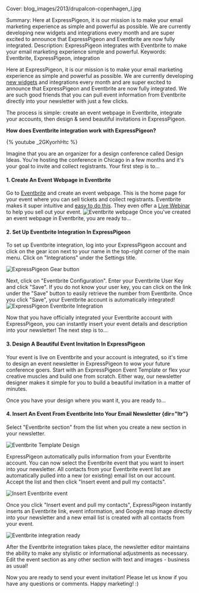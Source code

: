 
Cover: blog_images/2013/drupalcon-copenhagen_l.jpg


Summary: Here at ExpressPigeon, it is our mission is to make your email marketing
         experience as simple and powerful as possible. We are currently
         developing new widgets and integrations every month and are super
         excited to announce that ExpressPigeon and Eventbrite are now fully
         integrated.
Description: ExpressPigeon integrates with Eventbrite to make your email marketing experience simple and powerful.
Keywords: Eventbrite, ExpressPigeon, integration

Here at ExpressPigeon, it is our mission is to make your email marketing
experience as simple and powerful as possible. We are currently
developing [new widgets](expresspigeon-launches-email-newsletter-widgets)
and integrations every month and are super excited to announce that ExpressPigeon and Eventbrite
are now fully integrated. We are such good friends that you can pull event information
from Eventbrite directly into your newsletter with just a few clicks.

The process is simple: create an event webpage in Eventbrite, integrate
your accounts, then design &amp; send beautiful invitations in
ExpressPigeon.

**How does Eventbrite integration work with ExpressPigeon?**

{% youtube _2GKyorhHtc %}

Imagine that you are an organizer for a design conference called Design
Ideas. You're hosting the conference in Chicago in a few months and it's
your goal to invite and collect registrants. Your first step is to...

#### 1. Create An Event Webpage in Eventbrite

Go to [Eventbrite](http://eventbrite.com) and create an event webpage.
This is the home page for your event where you can sell tickets
and collect registrants.
Eventbrite makes it super intuitive and [easy to do this](https://www.eventbrite.com/features/).
They even offer a [Live Webinar](http://productdemo.eventbrite.com/)
to help you sell out your event.
![Eventbrite webpage](blog_images/2013/Screen-Shot-2013-10-10-at-7.34.18-PM.png "Eventbrite webpage")
Once you've created an event webpage in Eventbrite, you are ready to...

#### 2. Set Up Eventbrite Integration In ExpressPigeon

To set up Eventbrite integration, log into your ExpressPigeon account
and click on the gear icon next to your name in the top-right corner of
the main menu. Click on "Integrations" under the Settings title.

![ExpressPigeon Gear button](blog_images/2013/Selection_999570.png "ExpressPigeon Gear button")

Next, click on "Eventbrite Configuration". Enter your Eventbrite User
Key and click "Save". If you do not know your user key, you can click on
the link under the "Save" button to easily retrieve the number from
Eventbrite. Once you click "Save", your Eventbrite account is
automatically integrated!
![ExpressPigeon Eventbrite Integration](blog_images/2013/Screenshot-2013-09-01-at-2.58.23-PM.png "ExpressPigeon Eventbrite Integration")

Now that you have officially integrated your Eventbrite account with
ExpressPigeon, you can instantly insert your event details and
description into your newsletter! The next step is to...

#### 3. Design A Beautiful Event Invitation In ExpressPigeon

Your event is live on Eventbrite and your account is integrated, so it's
time to design an event newsletter in ExpressPigeon to wow your future
conference goers. Start with an ExpressPigeon Event Template or flex
your creative muscles and build one from scratch. Either way, our
newsletter designer makes it simple for you to build a beautiful
invitation in a matter of minutes.

Once you have your design where you want it, you are ready to...

#### 4. Insert An Event From Eventbrite Into Your Email Newsletter {dir="ltr"}

Select "Eventbrite section" from the list when you create a new section
in your newsletter.

![Eventbrite Template Design](blog_images/2013/Screen-Shot-2013-10-09-at-6.12.24-PM.png "Eventbrite Template Design")

ExpressPigeon automatically pulls information from your Eventbrite
account. You can now select the Eventbrite event that you want to insert
into your newsletter. All contacts from your Eventbrite event list are
automatically pulled into a new (or existing) email list on our account.
Accept the list and then click "Insert event and pull my
contacts".

![Insert Eventbrite event](blog_images/2013/Screen-Shot-2013-10-09-at-6.46.44-PM.png "Insert Eventbrite event")

Once you click "Insert event and pull my
contacts", ExpressPigeon instantly inserts an Eventbrite link, event
information, and Google map image directly into your newsletter and a
new email list is created with all contacts from your event.

![Eventbrite integration ready](blog_images/2013/Selection_999573.png "Eventbrite integration ready")

After the Eventbrite integration takes place, the newsletter editor
maintains the ability to make any stylistic or informational adjustments
as necessary. Edit the event section as any other section with text and
images - business as usual!

Now you are ready to send your event invitation! Please let us know if
you have any questions or comments. Happy marketing! :)
